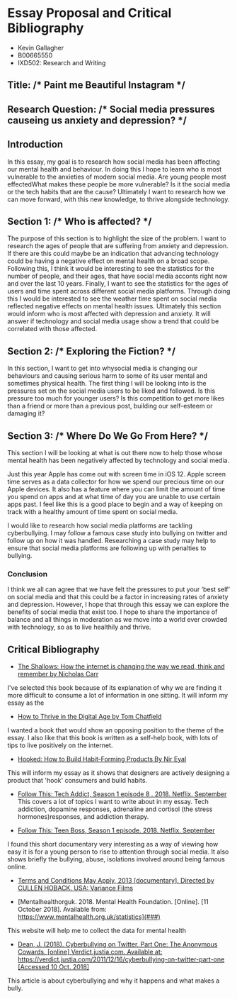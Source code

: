 Essay Proposal and Critical Bibliography
========================================

+ Kevin Gallagher
+ B00665550
+ IXD502: Research and Writing


## Title: /* Paint me Beautiful Instagram */

## Research Question: /* Social media pressures causeing us anxiety and depression? */


## Introduction

In this essay, my goal is to research how social media has been affecting our mental health and behaviour. In doing this I hope to learn who is most vulnerable to the anxieties of modern social media. Are young people most effectedWhat makes these people be more vulnerable? Is it the social media or the tech habits that are the cause? Ultimately I want to research how we can move forward, with this new knowledge, to thrive alongside technology.


## Section 1: /* Who is affected? */

The purpose of this section is to highlight the size of the problem. 
I want to research the ages of people that are suffering from anxiety and depression. If there are this could maybe be an indication that advancing technology could be having a negative effect on mental health on a broad scope.
Following this, I think it would be interesting to see the statistics for the number of people, and their ages, that have social media acconts right now and over the last 10 years.
Finally, I want to see the statistics for the ages of users and time spent across different social media platforms. Through doing this I would be interested to see the weather time spent on social media reflected negative effects on mental health issues.
Ultimately this section would inform who is most affected with depression and anxiety. It will answer if technology and social media usage show a trend that could be correlated with those affected.


## Section 2: /* Exploring the Fiction? */

In this section, I want to get into whysocial media is changing our behaviours and causing serious harm to some of its user mental and sometimes physical health. 
The first thing I will be looking into is the pressures set on the social media users to be liked and followed. Is this pressure too much for younger users? Is this competition to get more likes than a friend or more than a previous post, building our self-esteem or damaging it?
<!--
live a good rounded healthy lifestyle consisting of, a good diet, meaningful social experiences, and exercise. All these factors may lead a person to become anxious and depressed over time if not dealt with.-->


## Section 3: /* Where Do We Go From Here? */

This section I will be looking at what is out there now to help those whose mental health has been negatively affected by technology and social media.

Just this year Apple has come out with screen time in iOS 12. Apple screen time serves as a data collector for how we spend our precious time on our Apple devices. It also has a feature where you can limit the amount of time you spend on apps and at what time of day you are unable to use certain apps past. I feel like this is a good place to begin and a way of keeping on track with a healthy amount of time spent on social media.

I would like to research how social media platforms are tackling cyberbullying. I may follow a famous case study into bullying on twitter and follow up on how it was handled. Researching a case study may help to ensure that social media platforms are following up with penalties to bullying.  


### Conclusion

I think we all can agree that we have felt the pressures to put your ‘best self’ on social media and that this could be a factor in increasing rates of anxiety and depression. However, I hope that through this essay we can explore the benefits of social media that exist too. I hope to share the importance of balance and all things in moderation as we move into a world ever crowded with technology, so as to live healthily and thrive.



Critical Bibliography
---------------------

<!--

DELETE THESE NOTES

In this section you highlight a number of key texts – books, magazines, web sites and other sources (for example, films, documentaries…) – that will underpin your research.

Commentaries in the Critical Bibliography don’t count towards the 1,000 word length of the Essay Proposal (above). Explain why you picked a book, article, or other piece of supporting material and how you think it will help you to build your argument.

This template has five placeholders. You may have more, but remember, we’re interested in quality not quantity and we’re looking for evidence of the ability to select texts based on an informed opinion.

Please use Harvard Referencing for the bibliography. The University has a reference document you may find useful, here:

http://library.ulster.ac.uk/harvard/harvard_gen.pdf

-->


+ [The Shallows: How the internet is changing the way we read, think and remember by Nicholas Carr](###)

I've selected this book because of its explanation of why we are finding it more difficult to consume a lot of information in one sitting. It will inform my essay as the 

+ [How to Thrive in the Digital Age by Tom Chatfield](###)

I wanted a book that would show an opposing position to the theme of the essay. I also like that this book is written as a self-help book, with lots of tips to live positively on the internet.


+ [Hooked: How to Build Habit-Forming Products By Nir Eyal](###)

This will inform my essay as it shows that designers are actively designing a product that 'hook' consumers and build habits.

+ [Follow This: Tech Addict, Season 1 episode 8 . 2018. Netflix. September](###)
This covers a lot of topics I want to write about in my essay. Tech addiction, dopamine responses, adrenaline and cortisol (the stress hormones)responses, and addiction therapy.


+ [Follow This: Teen Boss, Season 1 episode. 2018. Netflix. September](###)

I found this short documentary very interesting as a way of viewing how easy it is for a young person to rise to attention through social media. It also shows briefly the bullying, abuse, isolations involved around being famous online. 

+ [Terms and Conditions May Apply, 2013 [documentary]. Directed by CULLEN HOBACK. USA: Variance Films](###)


+ [Mentalhealthorguk. 2018. Mental Health Foundation. [Online]. [11 October 2018]. Available from: https://www.mentalhealth.org.uk/statistics](###)

This website will help me to collect the data for mental health

+ [Dean, J. (2018). Cyberbullying on Twitter, Part One: The Anonymous Cowards. [online] Verdict.justia.com. Available at: https://verdict.justia.com/2011/12/16/cyberbullying-on-twitter-part-one [Accessed 10 Oct. 2018]](###)

This article is about cyberbullying and why it happens and what makes a bully. 